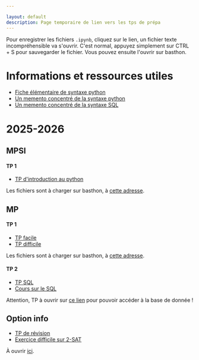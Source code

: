 ```yaml
---

layout: default
description: Page temporaire de lien vers les tps de prépa
---
```


Pour enregistrer les fichiers `.ipynb`, cliquez sur le lien, un fichier texte incompréhensible va s'ouvrir. C'est normal, appuyez simplement sur CTRL + S pour sauvegarder le fichier. 
Vous pouvez ensuite l'ouvrir sur basthon.

# Informations et ressources utiles
- [Fiche élémentaire de syntaxe python](https://notebook.basthon.fr/?from=https://raw.githubusercontent.com/tpprepa/tpprepa.github.io/main/TPs/fiche.ipynb)
- [Un memento concentré de la syntaxe python](TPs/MementoPT.pdf)
- [Un memento concentré de la syntaxe SQL](TPs/MementoSQL.pdf)

# 2025-2026

## MPSI 

#### TP 1

- [TP d'introduction au python](TPs/intro.ipynb)

Les fichiers sont à charger sur basthon, à [cette adresse](https://notebook.basthon.fr/?kernel=python).


## MP


#### TP 1

- [TP facile](TPs/motifs.ipynb)
- [TP difficile](TPs/percol.ipynb)

Les fichiers sont à charger sur basthon, à [cette adresse](https://notebook.basthon.fr/?kernel=python&module=https://raw.githubusercontent.com/tpprepa/tpprepa.github.io/main/TPs/annexe/tp0.py).


#### TP 2

- [TP SQL](TPs/tp2.ipynb)
- [Cours sur le SQL](https://github.com/Lamakaio/enseig/raw/main/ITC/S3/sql/diapo_sql/slides.pdf)

Attention, TP à ouvrir sur [ce lien](https://notebook.basthon.fr/?kernel=sql&module=https://raw.githubusercontent.com/Lamakaio/enseig/refs/heads/main/ITC/S3/sql/TP2/EnseignementSup.db) pour pouvoir accéder à la base de donnée ! 

## Option info 

- [TP de révision](TPs/ocamloption.ipynb)
- [Exercice difficile sur 2-SAT](TPs/exo2SAT.pdf)

À ouvrir [ici](https://notebook.basthon.fr/?kernel=ocaml).